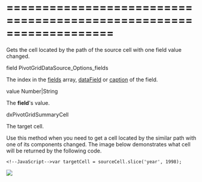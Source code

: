 ===================================================================
===================================================================

<!--shortDescription-->
Gets the cell located by the path of the source cell with one field value changed.
<!--/shortDescription-->

<!--paramName1-->field<!--/paramName1-->
<!--paramType1-->PivotGridDataSource_Options_fields<!--/paramType1-->
<!--paramDescription1-->
The index in the [fields](/Documentation/ApiReference/Data_Layer/PivotGridDataSource/Configuration/fields/) array, [dataField](/Documentation/ApiReference/Data_Layer/PivotGridDataSource/Configuration/fields/#dataField) or [caption](/Documentation/ApiReference/Data_Layer/PivotGridDataSource/Configuration/fields/#caption) of the field.
<!--/paramDescription1-->

<!--paramName2-->value<!--/paramName2-->
<!--paramType2-->Number|String<!--/paramType2-->
<!--paramDescription2-->
The **field**'s value.
<!--/paramDescription2-->

<!--returnType-->dxPivotGridSummaryCell<!--/returnType-->
<!--returnDescription-->
The target cell.
<!--/returnDescription-->

<!--fullDescription-->
Use this method when you need to get a cell located by the similar path with one of its components changed. 
The image below demonstrates what cell will be returned by the following code.

    <!--JavaScript-->var targetCell = sourceCell.slice('year', 1998);

![](/Content/images/doc/17_2/DataGrid/PivotGrid_slice.png)
<!--/fullDescription-->